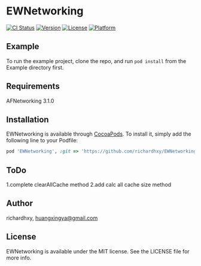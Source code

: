 # EWNetworking

[![CI Status](http://img.shields.io/travis/richardhxy/EWNetworking.svg?style=flat)](https://travis-ci.org/richardhxy/EWNetworking)
[![Version](https://img.shields.io/cocoapods/v/EWNetworking.svg?style=flat)](http://cocoapods.org/pods/EWNetworking)
[![License](https://img.shields.io/cocoapods/l/EWNetworking.svg?style=flat)](http://cocoapods.org/pods/EWNetworking)
[![Platform](https://img.shields.io/cocoapods/p/EWNetworking.svg?style=flat)](http://cocoapods.org/pods/EWNetworking)

## Example

To run the example project, clone the repo, and run `pod install` from the Example directory first.

## Requirements

AFNetworking 3.1.0

## Installation

EWNetworking is available through [CocoaPods](http://cocoapods.org). To install
it, simply add the following line to your Podfile:

```ruby
pod 'EWNetworking', :git => 'https://github.com/richardhxy/EWNetworking.git'
```

## ToDo

1.complete clearAllCache method 
2.add calc all cache size method

## Author

richardhxy, huangxingya@gmail.com

## License

EWNetworking is available under the MIT license. See the LICENSE file for more info.
